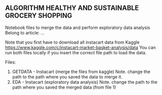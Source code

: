 ## ALGORITHM HEALTHY AND SUSTAINABLE GROCERY SHOPPING

Notebook files to merge the data and perform exploratory data analysis
Belong to article: ...

Note that you first have to download all instacart data from Kaggle https://www.kaggle.com/c/instacart-market-basket-analysis/data
You can run both files locally if you insert the correct file path to load the data. 

Files:
1. GETDATA - Instacart (merge the files from kaggle)
     Note. change the path to the path where you saved the data to merge it.
2. EDA - Instacart (exploratory data analysis)
     Note. change the path to the path where you saved the merged data (from file 1) 



